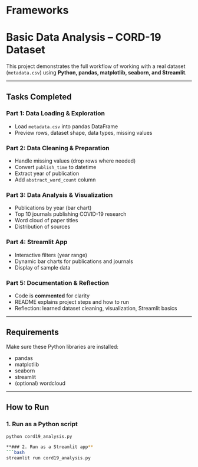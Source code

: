 # Frameworks

# Basic Data Analysis – CORD-19 Dataset

This project demonstrates the full workflow of working with a real dataset (`metadata.csv`) using **Python, pandas, matplotlib, seaborn, and Streamlit**.

---

## Tasks Completed

### Part 1: Data Loading & Exploration
- Load `metadata.csv` into pandas DataFrame
- Preview rows, dataset shape, data types, missing values

### Part 2: Data Cleaning & Preparation
- Handle missing values (drop rows where needed)
- Convert `publish_time` to datetime
- Extract year of publication
- Add `abstract_word_count` column

### Part 3: Data Analysis & Visualization
- Publications by year (bar chart)
- Top 10 journals publishing COVID-19 research
- Word cloud of paper titles
- Distribution of sources

### Part 4: Streamlit App
- Interactive filters (year range)
- Dynamic bar charts for publications and journals
- Display of sample data

### Part 5: Documentation & Reflection
- Code is **commented** for clarity
- README explains project steps and how to run
- Reflection: learned dataset cleaning, visualization, Streamlit basics

---

## Requirements

Make sure these Python libraries are installed:

- pandas  
- matplotlib  
- seaborn  
- streamlit  
- (optional) wordcloud  


---

## How to Run

### 1. Run as a Python script
```bash
python cord19_analysis.py

**### 2. Run as a Streamlit app**
```bash
streamlit run cord19_analysis.py
